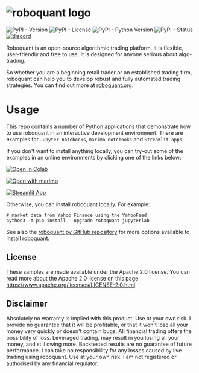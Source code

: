 
# ![roboquant logo](https://github.com/neurallayer/roboquant.py/raw/main/docs/roboquant_header.png)

![PyPI - Version](https://img.shields.io/pypi/v/roboquant?label=roboquant)
![PyPI - License](https://img.shields.io/pypi/l/roboquant)
![PyPI - Python Version](https://img.shields.io/pypi/pyversions/roboquant)
![PyPI - Status](https://img.shields.io/pypi/status/roboquant)
[![discord](https://img.shields.io/discord/954650958300856340?label=discord)](https://discord.com/channels/954650958300856340/954650958300856343)

Roboquant is an open-source algorithmic trading platform. It is flexible, user-friendly and free to use. It is designed for anyone serious about algo-trading. 

So whether you are a beginning retail trader or an established trading firm, roboquant can help you to develop robust and fully automated trading strategies. You can find out more at [roboquant.org](https://roboquant.org).


# Usage
This repo contains a number of Python applications that demonstrate how to use roboquant in an interactive development environment. There are examples for `Jupyter notebooks`, `marimo notebooks` and `Streamlit apps`.


If you don't want to install anything locally, you can try-out some of the examples in an online environments by clicking one of the links below:

[![Open In Colab](https://colab.research.google.com/assets/colab-badge.svg)](https://colab.research.google.com/github/neurallayer/roboquant-interactive/blob/main/jupyter/intro_roboquant.ipynb)

[![Open with marimo](https://marimo.io/shield.svg)](https://marimo.app/github.com/neurallayer/roboquant-interactive/blob/main/marimo/sample_marimo.py)

[![Streamlit App](https://static.streamlit.io/badges/streamlit_badge_black_white.svg)](https://roboquant.streamlit.app)

Otherwise, you can install roboquant locally. For example:

```shell
# market data from Yahoo Finance using the YahooFeed
python3 -m pip install --upgrade roboquant jupyterlab
```

See also the [roboquant.py GitHub repository](https://github.com/neurallayer/roboquant.py) for more options available to install roboquant.


## License
These samples are made available under the Apache 2.0 license. You can read more about the Apache 2.0 license on this page: https://www.apache.org/licenses/LICENSE-2.0.html

## Disclaimer
Absolutely no warranty is implied with this product. Use at your own risk. I provide no guarantee that it will be profitable, or that it won't lose all your money very quickly or doesn't contain bugs. All financial trading offers the possibility of loss. Leveraged trading, may result in you losing all your money, and still owing more. Backtested results are no guarantee of future performance. I can take no responsibility for any losses caused by live trading using roboquant. Use at your own risk. I am not registered or authorised by any financial regulator.

